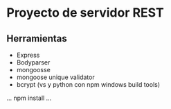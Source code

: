 # Proyecto de servidor REST

## Herramientas
- Express
- Bodyparser
- mongoosse
- mongoose unique validator
- bcrypt (vs y python con npm windows build tools)

...
npm install
...

